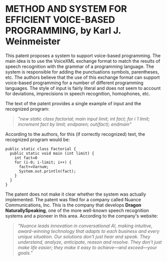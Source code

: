 # METHOD AND SYSTEM FOR EFFICIENT VOICE-BASED PROGRAMMING, by Karl J. Weinmeister

This patent proposes a system to support voice-based programming. The main idea is to use the VoiceXML exchange format to match the results of speech recognition with the grammar of a programming language. The system is responsible for adding the punctuations symbols, parentheses, etc. The authors believe that the use of this exchange format can support voice-based programming for a number of different programming languages. The style of input is fairly literal and does not seem to account for deviations, imprecisions in speech recognition, homophones, etc. 

The text of the patent provides a single example of input and the recognized program:

> *"new static class factorial; main input limit; int fact; for i 1 limit; increment fact by limit; endparen; out(fact); endmain"*

According to the authors, for this (if correctly recognized) text, the recognized program would be:

```
public static class Factorial {
  public static void main (int limit) {
    int fact=0
    for (i-0; i-limit; i++) {
      fact+=Varnum;
      System.out.println(fact);
    }
  }
}
```

The patent does not make it clear whether the system was actually implemented. The patent was filed for a company called Nuance Communications, Inc. This is the company that develops **Dragon NaturallySpeaking**, one of the more well-known speech recognition systems and a pioneer in this area. According to the company's website:

> *"Nuance leads innovation in conversational AI, making intuitive, award-winning technology that adapts to each business and every unique situation. Our solutions don't just hear and speak. They understand, analyze, anticipate, reason and resolve. They don't just make life easier; they make it easy to achieve—and exceed—your goals."* 

